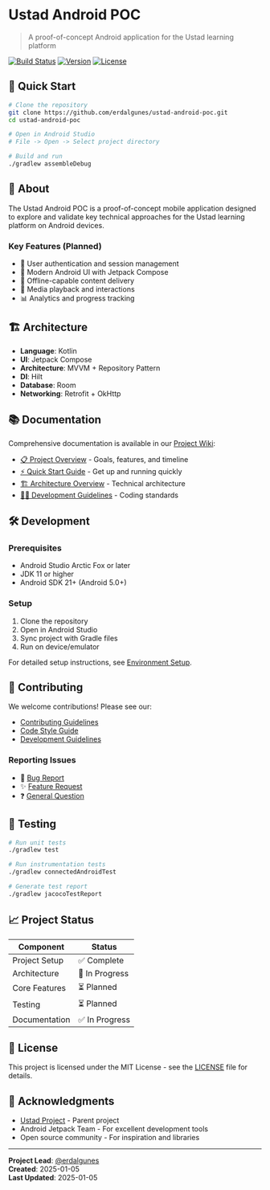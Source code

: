 # Ustad Android POC

> A proof-of-concept Android application for the Ustad learning platform

[![Build Status](https://img.shields.io/badge/build-setup-yellow)](https://github.com/erdalgunes/ustad-android-poc)
[![Version](https://img.shields.io/badge/version-0.1.0-blue)](CHANGELOG.md)
[![License](https://img.shields.io/badge/license-MIT-green)](LICENSE)

## 🚀 Quick Start

```bash
# Clone the repository
git clone https://github.com/erdalgunes/ustad-android-poc.git
cd ustad-android-poc

# Open in Android Studio
# File -> Open -> Select project directory

# Build and run
./gradlew assembleDebug
```

## 📱 About

The Ustad Android POC is a proof-of-concept mobile application designed to explore and validate key technical approaches for the Ustad learning platform on Android devices.

### Key Features (Planned)
- 🔐 User authentication and session management
- 📱 Modern Android UI with Jetpack Compose
- 💾 Offline-capable content delivery
- 🎥 Media playback and interactions
- 📊 Analytics and progress tracking

## 🏗️ Architecture

- **Language**: Kotlin
- **UI**: Jetpack Compose
- **Architecture**: MVVM + Repository Pattern
- **DI**: Hilt
- **Database**: Room
- **Networking**: Retrofit + OkHttp

## 📚 Documentation

Comprehensive documentation is available in our [Project Wiki](wiki/Home.md):

- [📋 Project Overview](wiki/Project-Overview.md) - Goals, features, and timeline
- [⚡ Quick Start Guide](wiki/Quick-Start-Guide.md) - Get up and running quickly
- [🏗️ Architecture Overview](wiki/Architecture-Overview.md) - Technical architecture
- [👨‍💻 Development Guidelines](wiki/Development-Guidelines.md) - Coding standards

## 🛠️ Development

### Prerequisites
- Android Studio Arctic Fox or later
- JDK 11 or higher
- Android SDK 21+ (Android 5.0+)

### Setup
1. Clone the repository
2. Open in Android Studio
3. Sync project with Gradle files
4. Run on device/emulator

For detailed setup instructions, see [Environment Setup](wiki/Environment-Setup.md).

## 🤝 Contributing

We welcome contributions! Please see our:

- [Contributing Guidelines](wiki/Contributing.md)
- [Code Style Guide](wiki/Code-Style-Guide.md)
- [Development Guidelines](wiki/Development-Guidelines.md)

### Reporting Issues
- 🐛 [Bug Report](https://github.com/erdalgunes/ustad-android-poc/issues/new?template=bug_report.yml)
- ✨ [Feature Request](https://github.com/erdalgunes/ustad-android-poc/issues/new?template=feature_request.yml)
- ❓ [General Question](https://github.com/erdalgunes/ustad-android-poc/issues/new?template=general_inquiry.yml)

## 🧪 Testing

```bash
# Run unit tests
./gradlew test

# Run instrumentation tests
./gradlew connectedAndroidTest

# Generate test report
./gradlew jacocoTestReport
```

## 📈 Project Status

| Component | Status |
|-----------|--------|
| Project Setup | ✅ Complete |
| Architecture | 🚧 In Progress |
| Core Features | ⏳ Planned |
| Testing | ⏳ Planned |
| Documentation | ✅ In Progress |

## 📝 License

This project is licensed under the MIT License - see the [LICENSE](LICENSE) file for details.

## 🙏 Acknowledgments

- [Ustad Project](https://github.com/UstadMobile) - Parent project
- Android Jetpack Team - For excellent development tools
- Open source community - For inspiration and libraries

---

**Project Lead**: [@erdalgunes](https://github.com/erdalgunes)  
**Created**: 2025-01-05  
**Last Updated**: 2025-01-05